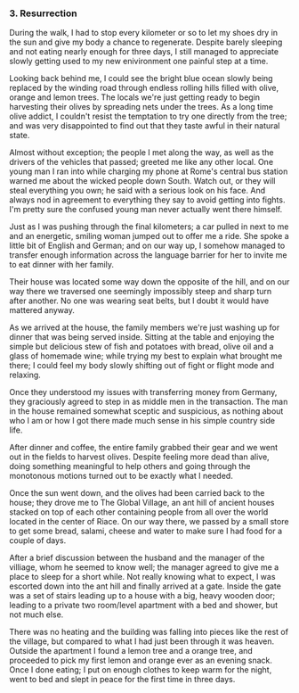 ### 3. Resurrection
During the walk, I had to stop every kilometer or so to let my shoes dry in the sun and give my body a chance to regenerate. Despite barely sleeping and not eating nearly enough for three days, I still managed to appreciate slowly getting used to my new enivironment one painful step at a time.

Looking back behind me, I could see the bright blue ocean slowly being replaced by the winding road through endless rolling hills filled with olive, orange and lemon trees. The locals we're just getting ready to begin harvesting their olives by spreading nets under the trees. As a long time olive addict, I couldn't resist the temptation to try one directly from the tree; and was very disappointed to find out that they taste awful in their natural state.

Almost without exception; the people I met along the way, as well as the drivers of the vehicles that passed; greeted me like any other local. One young man I ran into while charging my phone at Rome's central bus station warned me about the wicked people down South. Watch out, or they will steal everything you own; he said with a serious look on his face. And always nod in agreement to everything they say to avoid getting into fights. I'm pretty sure the confused young man never actually went there himself.

Just as I was pushing through the final kilometers; a car pulled in next to me and an energetic, smiling woman jumped out to offer me a ride. She spoke a little bit of English and German; and on our way up, I somehow managed to transfer enough information across the language barrier for her to invite me to eat dinner with her family.

Their house was located some way down the opposite of the hill, and on our way there we traversed one seemingly impossibly steep and sharp turn after another. No one was wearing seat belts, but I doubt it would have mattered anyway.

As we arrived at the house, the family members we're just washing up for dinner that was being served inside. Sitting at the table and enjoying the simple but delicious stew of fish and potatoes with bread, olive oil and a glass of homemade wine; while trying my best to explain what brought me there; I could feel my body slowly shifting out of fight or flight mode and relaxing.

Once they understood my issues with transferring money from Germany, they graciously agreed to step in as middle men in the transaction. The man in the house remained somewhat sceptic and suspicious, as nothing about who I am or how I got there made much sense in his simple country side life.

After dinner and coffee, the entire family grabbed their gear and we went out in the fields to harvest olives. Despite feeling more dead than alive, doing something meaningful to help others and going through the monotonous motions turned out to be exactly what I needed.

Once the sun went down, and the olives had been carried back to the house; they drove me to The Global Village, an ant hill of ancient houses stacked on top of each other containing people from all over the world located in the center of Riace. On our way there, we passed by a small store to get some bread, salami, cheese and water to make sure I had food for a couple of days.

After a brief discussion between the husband and the manager of the villiage, whom he seemed to know well; the manager agreed to give me a place to sleep for a short while. Not really knowing what to expect, I was escorted down into the ant hill and finally arrived at a gate. Inside the gate was a set of stairs leading up to a house with a big, heavy wooden door; leading to a private two room/level apartment with a bed and shower, but not much else.

There was no heating and the building was falling into pieces like the rest of the village, but compared to what I had just been through it was heaven. Outside the apartment I found a lemon tree and a orange tree, and proceeded to pick my first lemon and orange ever as an evening snack. Once I done eating; I put on enough clothes to keep warm for the night, went to bed and slept in peace for the first time in three days.

